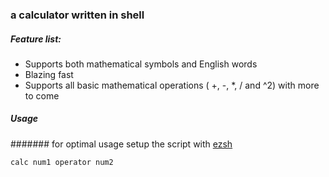 ### a calculator written in shell

##### Feature list:

- Supports both mathematical symbols and English words
- Blazing fast
- Supports all basic mathematical operations ( +, -, *, / and ^2) with more to come

##### Usage
####### for optimal usage setup the script with [ezsh](https://github.com/AAATBSGSHU/ezsh)
```
calc num1 operator num2
```
